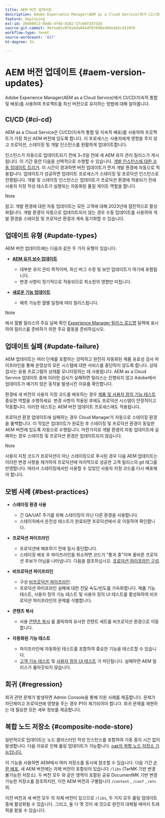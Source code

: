 ```yaml
---
title: AEM 버전 업데이트
description: Adobe Experience Manager(AEM as a Cloud Service)에서 CI/CD(지속적 통합 및 배포)를 사용하여 프로젝트를 최신 버전으로 유지하는 방법에 대해 알아봅니다.
feature: Deploying
exl-id: 36989913-69db-4f4d-8302-57c60f387d3d
source-git-commit: 9bfea65c07da5da044df8f698e409eab5c4320fb
workflow-type: tm+mt
source-wordcount: '827'
ht-degree: 3%

---
```



# AEM 버전 업데이트 {#aem-version-updates}

Adobe Experience Manager(AEM as a Cloud Service)에서 CI/CD(지속적 통합 및 배포)를 사용하여 프로젝트를 최신 버전으로 유지하는 방법에 대해 알아봅니다.

## CI/CD {#ci-cd}

AEM as a Cloud Service은 CI/CD(지속적 통합 및 지속적 배포)를 사용하여 프로젝트가 가장 최신 AEM 버전에 있도록 합니다. 이 프로세스는 사용자에게 영향을 주지 않고 프로덕션, 스테이징 및 개발 인스턴스를 원활하게 업데이트합니다.

인스턴스가 자동으로 업데이트되기 전에 3~5일 전에 새 AEM 유지 관리 릴리스가 게시됩니다. 이 기간 동안 다음을 선택적으로 수행할 수 있습니다. [개발 인스턴스에 대한 수동 업데이트 트리거](/help/implementing/cloud-manager/manage-environments.md#updating-dev-environment). 이 시간이 경과하면 버전 업데이트가 먼저 개발 환경에 자동으로 적용됩니다. 업데이트가 성공하면 업데이트 프로세스가 스테이징 및 프로덕션 인스턴스로 진행됩니다. 개발 및 스테이징 인스턴스는 업데이트가 프로덕션 환경에 적용되기 전에 사용자 지정 작성 테스트가 실행되는 자동화된 품질 게이트 역할을 합니다.

>[!NOTE]
>
> 참고: 개발 환경에 대한 자동 업데이트는 모든 고객에 대해 2023년에 점진적으로 활성화됩니다. 개발 환경이 자동으로 업데이트되지 않는 경우 수동 업데이트를 사용하여 개발 환경을 스테이징 및 프로덕션 환경과 계속 동기화할 수 있습니다.


## 업데이트 유형 {#update-types}

AEM 버전 업데이트에는 다음과 같은 두 가지 유형이 있습니다.

* [**AEM 유지 보수 업데이트**](/help/release-notes/maintenance/latest.md)

   * 대부분 유지 관리 목적이며, 최신 버그 수정 및 보안 업데이트가 여기에 포함됩니다.
   * 변경 사항이 정기적으로 적용되므로 최소한의 영향만 미칩니다.

* [**새로운 기능 업데이트**](/help/release-notes/release-notes-cloud/release-notes-current.md)

   * 예측 가능한 월별 일정에 따라 릴리스됩니다.

>[!NOTE]
>
> 에서 월별 릴리스의 주요 날짜 확인 [Experience Manager 릴리스 로드맵](https://experienceleague.adobe.com/docs/experience-manager-release-information/aem-release-updates/update-releases-roadmap.html#aem-as-cloud-service) 달력에 표시하여 릴리스를 준비하기 위한 주요 활동을 준비하십시오.

## 업데이트 실패 {#update-failure}

AEM 업데이트는 여러 단계를 포함하는 강력하고 완전히 자동화된 제품 유효성 검사 파이프라인을 통해 운영상의 모든 시스템에 대한 서비스를 중단하지 않도록 합니다. 상태 검사는 응용 프로그램의 상태를 모니터링하는 데 사용됩니다. AEM as a Cloud Service 업데이트 중에 이러한 검사가 실패하면 릴리스는 진행되지 않고 Adobe에서 업데이트가 예기치 않은 동작을 발생시킨 이유를 확인합니다.

환경에 새 버전의 사용자 지정 코드를 배포하는 경우 [제품 및 사용자 정의 기능 테스트](/help/implementing/cloud-manager/overview-test-results.md#functional-testing) 중요한 역할을 수행하세요. 변경 사항이 적용된 후에도 프로덕션 시스템이 안정적이고 작동합니다. 이러한 테스트는 AEM 버전 업데이트 프로세스에도 적용됩니다.

프로덕션 환경 업데이트에 실패하는 경우 Cloud Manager가 자동으로 스테이징 환경을 롤백합니다. 이 작업은 업데이트가 완료된 후 스테이징 및 프로덕션 환경이 동일한 AEM 버전에 있도록 자동으로 수행됩니다.
마찬가지로 개발 환경의 자동 업데이트에 실패하는 경우 스테이징 및 프로덕션 환경은 업데이트되지 않습니다.

>[!NOTE]
>
>사용자 지정 코드가 프로덕션이 아닌 스테이징으로 푸시된 경우 다음 AEM 업데이트는 이러한 변경 사항을 제거하여 프로덕션에 마지막으로 성공한 고객 릴리스의 git 태그를 반영합니다. 따라서 스테이징에서만 사용할 수 있었던 사용자 지정 코드를 다시 배포해야 합니다.

## 모범 사례 {#best-practices}

* **스테이징 환경 사용**
   * 긴 QA/UAT 주기를 위해 스테이징이 아닌 다른 환경을 사용합니다.
   * 스테이지에서 온전성 테스트가 완료되면 프로덕션에서 로 이동하여 확인합니다.

* **프로덕션 파이프라인**
   * 프로덕션에 배포하기 전에 일시 중단합니다.
   * 스테이징 배포 후 파이프라인을 취소하면 코드가 &quot;통과 중&quot;이며 올바른 프로덕션 후보가 아님을 나타냅니다. 다음을 참조하십시오. [프로덕션 파이프라인 구성](/help/implementing/cloud-manager/configuring-pipelines/configuring-production-pipelines.md).

* **비프로덕션 파이프라인**
   * 구성 [비프로덕션 파이프라인](/help/implementing/cloud-manager/configuring-pipelines/configuring-non-production-pipelines.md#full-stack-code).
   * 프로덕션 파이프라인 실패에 대한 전달 속도/빈도를 가속화합니다. 제품 기능 테스트, 사용자 정의 기능 테스트 및 사용자 정의 UI 테스트를 활성화하여 비프로덕션 파이프라인의 문제를 식별합니다.

* **콘텐츠 복사**
   * 사용 [콘텐츠 복사](/help/implementing/developing/tools/content-copy.md) 를 클릭하여 유사한 컨텐트 세트를 비프로덕션 환경으로 이동합니다.

* **자동화된 기능 테스트**
   * 파이프라인에 자동화된 테스트를 포함하여 중요한 기능을 테스트할 수 있습니다.
   * [고객 기능 테스트](/help/implementing/cloud-manager/functional-testing.md#custom-functional-testing) 및 [사용자 정의 UI 테스트](/help/implementing/cloud-manager/functional-testing.md#custom-ui-testing) 가 차단됩니다. 실패하면 AEM 릴리스가 롤아웃되지 않습니다.

## 회귀 {#regression}

회귀 관련 문제가 발생하면 Admin Console을 통해 지원 사례를 제출합니다. 문제가 차단제이고 프로덕션에 영향을 주는 경우 P1이 제기되어야 합니다. 회귀 문제를 재현하는 데 필요한 모든 세부 정보를 제공합니다.

## 복합 노드 저장소 {#composite-node-store}

일반적으로 업데이트는 노드 클러스터인 작성 인스턴스를 포함하여 가동 중지 시간 없이 발생합니다. 다음 이유로 인해 롤링 업데이트가 가능합니다. [oak의 복합 노드 저장소 기능입니다.](https://jackrabbit.apache.org/oak/docs/nodestore/compositens.html)

이 기능을 사용하면 AEM에서 여러 저장소를 동시에 참조할 수 있습니다. 다음 기간 [순환 배포](/help/implementing/deploying/overview.md#how-rolling-deployments-work), 새 AEM 버전에는 자체 버전이 포함되어 있습니다 `/libs` (TarMK 기반 변경 불가능한 저장소). 두 버전 모두 와 같은 영역이 포함된 공유 DocumentMK 기반 변경 가능한 저장소를 참조하지만, 이전 AEM 버전과 구별됩니다 `/content` , `/conf` , `/etc` 외.

이전 버전과 새 버전 모두 의 자체 버전이 있으므로 `/libs`, 두 가지 모두 롤링 업데이트 중에 활성화될 수 있습니다. 그리고, 둘 다 옛 것이 새 것으로 완전히 대체될 때까지 트래픽을 맡을 수 있습니다.
